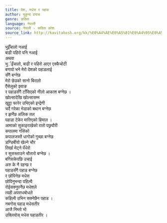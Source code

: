```yaml
---
title: देश, मधेस र पहाड
author: मुकुन्द प्रयास
genre: कविता
language: नेपाली
source: नेपाली - कविता कोश
source_link: http://kavitakosh.org/kk/%E0%A4%AE%E0%A5%81%E0%A4%95%E0%A5%81%E0%A4%A8%E0%A5%8D%E0%A4%A6_%E0%A4%AA%E0%A5%8D%E0%A4%B0%E0%A4%AF%E0%A4%BE%E0%A4%B8
---
```


भुईँचालो नआई  
बाढी पहिरो पनि नआई  
अथवा  
भुर्इँचालो, बाढी र पहिरो आएर एक्कैचोटी  
बगायो भने मेरो देशको पहाडलाई  
सँगै बग्नेछ  
मेरो छेउको सानो बिरालो  
एैंसेलुको झ्याङ  
र पहाडसँगै टाँसिएको नीलो आकाश बग्नेछ ।  
खोल्सादेखि खोल्सासम्म  
खुट्टा फारेर उभिएको इन्द्रेणी  
चर्दै गरेका भेडाको बथान बग्नेछ  
र झर्नेछ अलिक तल  
पहाडा टेकेर मात्तिएको हिमाल ।  
आमाको सुकाइराखेको रातो पछ्रयौरी  
कपालमा गाँसेको  
कपालजस्तै धागोको गुच्छा बग्नेछ  
डण्डिबीयो खेल्ने चौर  
तिर्खा मेट्ने पँधेरो  
र सुसस्ताउने चौतारो बग्नेछ ।  
बगिसकेपछि उचाई  
अरु के नै रहन्छ र  
पहाडसँगै पहाड बग्नेछ  
र छोपिनेछ मधेस  
छोपिनुभन्दा पहिल्यै  
रोईसक्नुपर्नेछ मधेशले  
त्यही अपराधबोधले  
कहिल्यै उभिन सक्नेछैन पहाड ।  
नबगोस् पहाड मधेसतीर  
आजै निम्तो भो  
उक्लियोस् मधेस पहाडतीर ।
